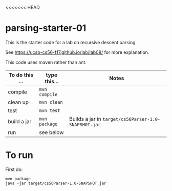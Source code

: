 <<<<<<< HEAD

# parsing-starter-01

This is the starter code for a lab on recursive descent parsing.

See https://ucsb-cs56-f17.github.io/lab/lab08/ for more explanation.

This code uses maven rather than ant.

| To do this ... | type this...  | Notes |
|----------------|---------------|-------|
| compile        | `mvn compile` |       |
| clean up       | `mvn clean`   |       |
| test           | `mvn test`    |       |
| build a jar    | `mvn package` | Builds a jar in `target/cs56Parser-1.0-SNAPSHOT.jar` |
| run            | see below     |       |

# To run

First do:

```
mvn package
java -jar target/cs56Parser-1.0-SNAPSHOT.jar
```
